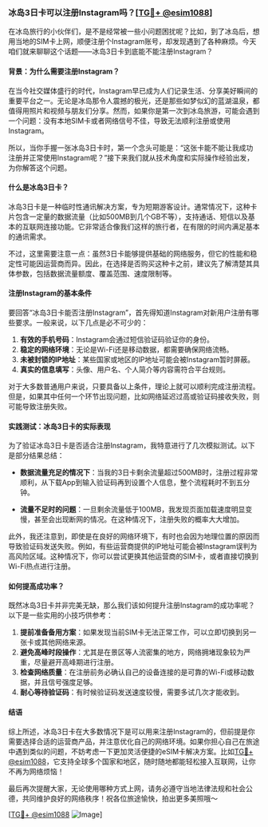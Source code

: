 ### 冰岛3日卡可以注册Instagram吗？[[TG💪+ @esim1088](https://t.me/s/esim1088)]

在冰岛旅行的小伙伴们，是不是经常被一些小问题困扰呢？比如，到了冰岛后，想用当地的SIM卡上网，顺便注册个Instagram账号，却发现遇到了各种麻烦。今天咱们就来聊聊这个话题——冰岛3日卡到底能不能注册Instagram？

#### **背景：为什么需要注册Instagram？**

在当今社交媒体盛行的时代，Instagram早已成为人们记录生活、分享美好瞬间的重要平台之一。无论是冰岛那令人震撼的极光，还是那些如梦似幻的蓝湖温泉，都值得用照片和视频与朋友们分享。然而，如果你是第一次到冰岛旅游，可能会遇到一个问题：没有本地SIM卡或者网络信号不佳，导致无法顺利注册或使用Instagram。

所以，当你手握一张冰岛3日卡时，第一个念头可能是：“这张卡能不能让我成功注册并正常使用Instagram呢？”接下来我们就从技术角度和实际操作经验出发，为你解答这个问题。

#### **什么是冰岛3日卡？**

冰岛3日卡是一种临时性通讯解决方案，专为短期游客设计。通常情况下，这种卡片包含一定量的数据流量（比如500MB到几个GB不等），支持通话、短信以及基本的互联网连接功能。它非常适合像我们这样的旅行者，在有限的时间内满足基本的通讯需求。

不过，这里需要注意一点：虽然3日卡能够提供基础的网络服务，但它的性能和稳定性可能因运营商而异。因此，在选择是否购买这种卡之前，建议先了解清楚其具体参数，包括数据流量额度、覆盖范围、速度限制等。

#### **注册Instagram的基本条件**

要回答“冰岛3日卡能否注册Instagram”，首先得知道Instagram对新用户注册有哪些要求。一般来说，以下几点是必不可少的：

1. **有效的手机号码**：Instagram会通过短信验证码验证你的身份。
2. **稳定的网络环境**：无论是Wi-Fi还是移动数据，都需要确保网络流畅。
3. **未被封锁的IP地址**：某些国家或地区的IP地址可能会被Instagram暂时屏蔽。
4. **真实的信息填写**：头像、用户名、个人简介等内容需符合平台规则。

对于大多数普通用户来说，只要具备以上条件，理论上就可以顺利完成注册流程。但是，如果其中任何一个环节出现问题，比如网络延迟过高或验证码接收失败，则可能导致注册失败。

#### **实践测试：冰岛3日卡的实际表现**

为了验证冰岛3日卡是否适合注册Instagram，我特意进行了几次模拟测试。以下是部分结果总结：

- **数据流量充足的情况下**：当我的3日卡剩余流量超过500MB时，注册过程非常顺利，从下载App到输入验证码再到设置个人信息，整个流程耗时不到五分钟。
  
- **流量不足时的问题**：一旦剩余流量低于100MB，我发现页面加载速度明显变慢，甚至会出现断网的情况。在这种情况下，注册失败的概率大大增加。

此外，我还注意到，即使是在良好的网络环境下，有时也会因为地理位置的原因而导致验证码发送失败。例如，有些运营商提供的IP地址可能会被Instagram误判为高风险区域。这种情况下，你可以尝试更换其他运营商的SIM卡，或者直接切换到Wi-Fi热点进行注册。

#### **如何提高成功率？**

既然冰岛3日卡并非完美无缺，那么我们该如何提升注册Instagram的成功率呢？以下是一些实用的小技巧供参考：

1. **提前准备备用方案**：如果发现当前SIM卡无法正常工作，可以立即切换到另一张卡或其他网络来源。
2. **避免高峰时段操作**：尤其是在景区等人流密集的地方，网络拥堵现象较为严重，尽量避开高峰期进行注册。
3. **检查网络质量**：在注册前务必确认自己的设备连接的是可靠的Wi-Fi或移动数据，并且信号强度足够。
4. **耐心等待验证码**：有时候验证码发送速度较慢，需要多试几次才能收到。

#### **结语**

综上所述，冰岛3日卡在大多数情况下是可以用来注册Instagram的，但前提是你需要选择合适的运营商产品，并注意优化自己的网络环境。如果你担心自己在旅途中遇到类似的问题，不妨考虑一下更加灵活便捷的eSIM卡解决方案。比如[TG💪+ @esim1088](https://t.me/s/esim1088)，它支持全球多个国家和地区，随时随地都能轻松接入互联网，让你不再为网络烦恼！

最后再次提醒大家，无论使用哪种方式上网，请务必遵守当地法律法规和社会公德，共同维护良好的网络秩序！祝各位旅途愉快，拍出更多美照哦～

[[TG💪+ @esim1088](https://t.me/s/esim1088) ![Image](https://i.postimg.cc/4NQfJmqS/Snipaste-2025-05-13-00-14-12.png)]